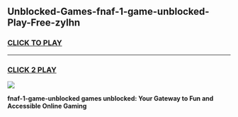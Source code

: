 
## Unblocked-Games-fnaf-1-game-unblocked-Play-Free-zylhn
<h3>
<a href="https://premium76.site?title=fnaf-1-game-unblocked&ref=23A">CLICK TO PLAY</a></h3>
<hr>

<h3>
<a href="https://premium76.site?title=fnaf-1-game-unblocked&ref=23A">CLICK 2 PLAY</a>
  
</h3>

<a href="https://premium76.site?title=fnaf-1-game-unblocked&ref=23A"><img src="https://clearcache.store/games.png"></a>


**fnaf-1-game-unblocked games unblocked: Your Gateway to Fun and Accessible Online Gaming**
